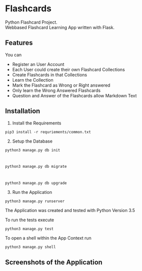 # Flashcards
Python Flashcard Project. <br>
Webbased Flashcard Learning App written with Flask.

## Features
You can 
* Register an User Account
* Each User could create their own Flashcard Collections
* Create Flashcards in that Collections
* Learn the Collection
* Mark the Flashcard as Wrong or Right answered
* Only learn the Wrong Answered Flashcards
* Question and Answer of the Flashcards allow Markdown Text


## Installation
1. Install the Requirements

<code>pip3 install -r requriements/common.txt</code>

2. Setup the Database

<code>python3 manage.py db init

python3 manage.py db migrate

python3 manage.py db upgrade</code>

3. Run the Application

<code>python3 manage.py runserver</code>

The Application was created and tested with Python Version 3.5

To run the tests execute

<code>python3 manage.py test</code>

To open a shell within the App Context run

<code>python3 manage.py shell</code>

## Screenshots of the Application

